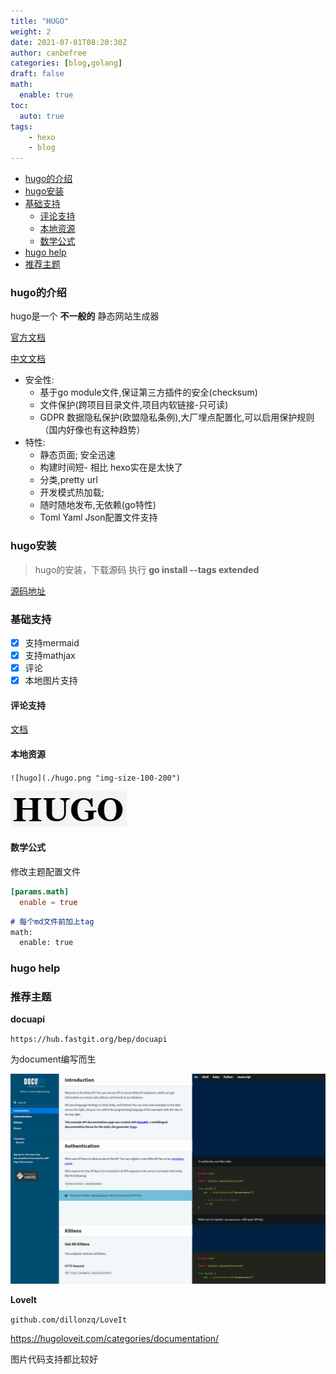 ```yaml
---
title: "HUGO"
weight: 2
date: 2021-07-01T08:20:30Z
author: canbefree
categories: [blog,golang]
draft: false
math:
  enable: true
toc:
  auto: true
tags:
    - hexo
    - blog
---
```

- [hugo的介绍](#hugo的介绍)
- [hugo安装](#hugo安装)
- [基础支持](#基础支持)
  - [评论支持](#评论支持)
  - [本地资源](#本地资源)
  - [数学公式](#数学公式)
- [hugo help](#hugo-help)
- [推荐主题](#推荐主题)

### hugo的介绍

hugo是一个 **不一般的** 静态网站生成器

[官方文档](https://gohugo.io/getting-started/)

[中文文档](https://www.gohugo.org/)

- 安全性:
  - 基于go module文件,保证第三方插件的安全(checksum)
  - 文件保护(跨项目目录文件,项目内软链接-只可读)
  - GDPR 数据隐私保护(欧盟隐私条例),大厂埋点配置化,可以启用保护规则 （国内好像也有这种趋势）
- 特性:
  - 静态页面; 安全迅速
  - 构建时间短- 相比 hexo实在是太快了
  - 分类,pretty url
  - 开发模式热加载;
  - 随时随地发布,无依赖(go特性)
  - Toml Yaml Json配置文件支持

### hugo安装

> hugo的安装，下载源码 执行 **go install --tags extended**

[源码地址](https://github.com/gohugoio/hugo)

### 基础支持

- [X] 支持mermaid
- [X] 支持mathjax
- [X] 评论
- [X] 本地图片支持

#### 评论支持

[文档](https://github.com/apps/utterances)

#### 本地资源

`![hugo](./hugo.png "img-size-100-200")`

![hugo](./hugo.png "img-size-100-200")

#### 数学公式

修改主题配置文件

```toml
[params.math]
  enable = true   
```

```markdown
# 每个md文件前加上tag 
math:
  enable: true
```

### hugo help

### 推荐主题

**docuapi**

`https://hub.fastgit.org/bep/docuapi`

为document编写而生

![docuapi](./docuapi.png)

**LoveIt**

 `github.com/dillonzq/LoveIt`

https://hugoloveit.com/categories/documentation/

图片代码支持都比较好
